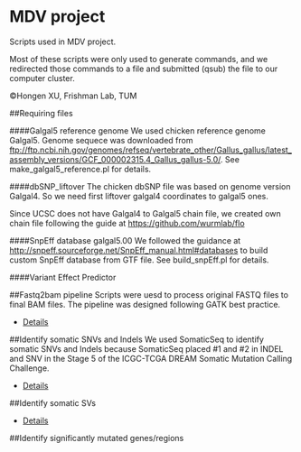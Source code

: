 # MDV project
Scripts used in MDV project. 

Most of these scripts were only used to generate commands, and we redirected those commands to a file and submitted (qsub) the file to our computer cluster.

&copy;Hongen XU, Frishman Lab, TUM

##Requiring files

####Galgal5 reference genome
We used chicken reference genome Galgal5. Genome sequece was downloaded from ftp://ftp.ncbi.nih.gov/genomes/refseq/vertebrate_other/Gallus_gallus/latest_assembly_versions/GCF_000002315.4_Gallus_gallus-5.0/. See make_galgal5_reference.pl for details.


####dbSNP_liftover
The chicken dbSNP file was based on genome version Galgal4. So we need first liftover galgal4 coordinates to galgal5 ones. 

Since UCSC does not have Galgal4 to Galgal5 chain file, we created own chain file following the guide at https://github.com/wurmlab/flo

####SnpEff database galgal5.00
We followed the guidance at http://snpeff.sourceforge.net/SnpEff_manual.html#databases to build custom SnpEff database from GTF file. See build_snpEff.pl for details.

####Variant Effect Predictor

##Fastq2bam pipeline
Scripts were uesd to process original FASTQ files to final BAM files. The pipeline was designed following GATK best practice.
* [Details](fastq2bam/README.md)

##Identify somatic SNVs and Indels
We used SomaticSeq to identify somatic SNVs and Indels because SomaticSeq placed #1 and #2 in INDEL and SNV in the Stage 5 of the ICGC-TCGA DREAM Somatic Mutation Calling Challenge.
* [Details](somatic_snv_indel/README.md)

##Identify somatic SVs
* [Details](somatic_sv/README.md)

##Identify significantly mutated genes/regions

